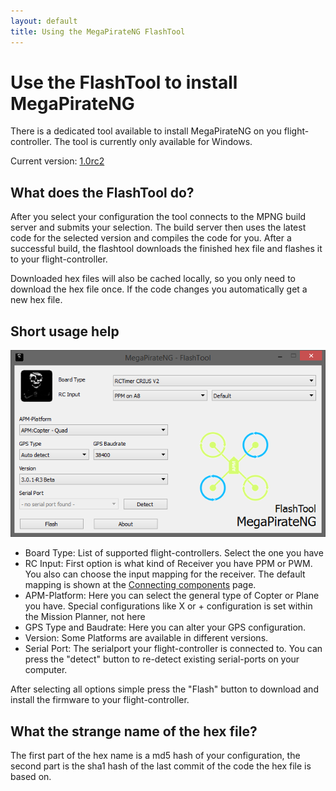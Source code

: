 ```yaml
---
layout: default
title: Using the MegaPirateNG FlashTool
---
```


# Use the FlashTool to install MegaPirateNG

There is a dedicated tool available to install MegaPirateNG on you flight-controller.
The tool is currently only available for Windows.

Current version: [1.0rc2](https://github.com/MegaPirateNG/FlashTool/releases/tag/1.0rc2)

## What does the FlashTool do?

After you select your configuration the tool connects to the MPNG build server and submits your selection.
The build server then uses the latest code for the selected version and compiles the code for you.
After a successful build, the flashtool downloads the finished hex file and flashes it to your flight-controller.

Downloaded hex files will also be cached locally, so you only need to download the hex file once.
If the code changes you automatically get a new hex file.

## Short usage help

![FlashTool Screenshot](../images/flashtool.png)

* Board Type: List of supported flight-controllers. Select the one you have
* RC Input: First option is what kind of Receiver you have PPM or PWM. You also can choose the input mapping for the receiver. The default mapping is shown at the [Connecting components](connecting_components) page.
* APM-Platform: Here you can select the general type of Copter or Plane you have. Special configurations like X or + configuration is set within the Mission Planner, not here
* GPS Type and Baudrate: Here you can alter your GPS configuration.
* Version: Some Platforms are available in different versions.
* Serial Port: The serialport your flight-controller is connected to. You can press the "detect" button to re-detect existing serial-ports on your computer. 

After selecting all options simple press the "Flash" button to download and install the firmware to your flight-controller.

## What the strange name of the hex file?

The first part of the hex name is a md5 hash of your configuration, the second part is the sha1 hash of the last commit of the code the hex file is based on.